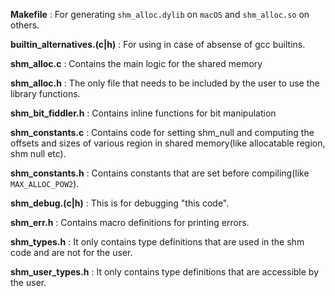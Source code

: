 <strong>Makefile</strong> : For generating `shm_alloc.dylib` on `macOS` and `shm_alloc.so` on others.

<strong>builtin_alternatives.(c|h)</strong> : For using in case of absense of gcc builtins.

<strong>shm_alloc.c</strong> : Contains the main logic for the shared memory

<strong>shm_alloc.h</strong> : The only file that needs to be included by the user to use the library functions.

<strong>shm_bit_fiddler.h</strong> : Contains inline functions for bit manipulation

<strong>shm_constants.c</strong> : Contains code for setting shm_null and computing the offsets and 
sizes of various region in shared memory(like allocatable region, shm null etc).

<strong>shm_constants.h</strong> : Contains constants that are set before compiling(like `MAX_ALLOC_POW2`).

<strong>shm_debug.(c|h)</strong> : This is for debugging "this code".

<strong>shm_err.h</strong> : Contains macro definitions for printing errors.

<strong>shm_types.h</strong> : It only contains type definitions that are used in the shm code and are not for the user.

<strong>shm_user_types.h</strong> : It only contains type definitions that are accessible by the user.
